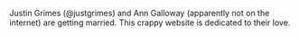 Justin Grimes (@justgrimes) and Ann Galloway (apparently not on the internet) are getting married. This crappy website is dedicated to their love.
